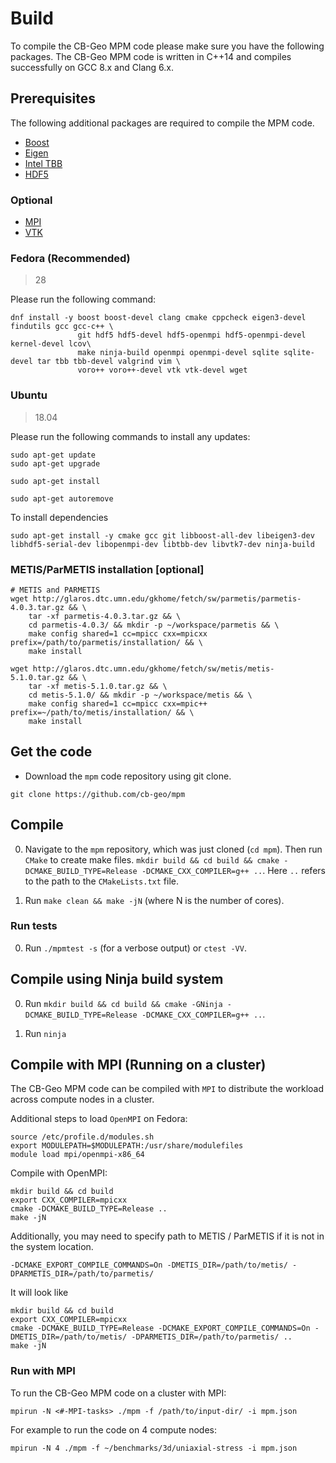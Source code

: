 # Build

To compile the CB-Geo MPM code please make sure you have the following packages. The CB-Geo MPM code is written in C++14 and compiles successfully on GCC 8.x and Clang 6.x.

## Prerequisites
The following additional packages are required to compile the MPM code.

* [Boost](http://www.boost.org/)
* [Eigen](http://eigen.tuxfamily.org/)
* [Intel TBB](https://www.threadingbuildingblocks.org/)
* [HDF5](https://support.hdfgroup.org/HDF5/)

### Optional
* [MPI](https://www.open-mpi.org/)
* [VTK](https://www.vtk.org/)


### Fedora (Recommended)
> 28

Please run the following command:

```shell
dnf install -y boost boost-devel clang cmake cppcheck eigen3-devel findutils gcc gcc-c++ \
               git hdf5 hdf5-devel hdf5-openmpi hdf5-openmpi-devel kernel-devel lcov\
               make ninja-build openmpi openmpi-devel sqlite sqlite-devel tar tbb tbb-devel valgrind vim \
               voro++ voro++-devel vtk vtk-devel wget
```

### Ubuntu 
> 18.04

Please run the following commands to install any updates:

```
sudo apt-get update
sudo apt-get upgrade

sudo apt-get install 

sudo apt-get autoremove

```

To install dependencies

```shell
sudo apt-get install -y cmake gcc git libboost-all-dev libeigen3-dev libhdf5-serial-dev libopenmpi-dev libtbb-dev libvtk7-dev ninja-build
```

### METIS/ParMETIS installation [optional]

```shell
# METIS and PARMETIS
wget http://glaros.dtc.umn.edu/gkhome/fetch/sw/parmetis/parmetis-4.0.3.tar.gz && \
    tar -xf parmetis-4.0.3.tar.gz && \
    cd parmetis-4.0.3/ && mkdir -p ~/workspace/parmetis && \
    make config shared=1 cc=mpicc cxx=mpicxx prefix=/path/to/parmetis/installation/ && \
    make install

wget http://glaros.dtc.umn.edu/gkhome/fetch/sw/metis/metis-5.1.0.tar.gz && \
    tar -xf metis-5.1.0.tar.gz && \
    cd metis-5.1.0/ && mkdir -p ~/workspace/metis && \
    make config shared=1 cc=mpicc cxx=mpic++ prefix=~/path/to/metis/installation/ && \
    make install 
```


## Get the code

* Download the `mpm` code repository using git clone.

```shell
git clone https://github.com/cb-geo/mpm
```

## Compile

0. Navigate to the `mpm` repository, which was just cloned (`cd mpm`). Then run `CMake` to create make files. `mkdir build && cd build && cmake -DCMAKE_BUILD_TYPE=Release -DCMAKE_CXX_COMPILER=g++ ..`. Here `..` refers to the path to the `CMakeLists.txt` file.

1. Run `make clean && make -jN` (where N is the number of cores).

### Run tests

0. Run `./mpmtest -s` (for a verbose output) or `ctest -VV`.

## Compile using Ninja build system

0. Run `mkdir build && cd build && cmake -GNinja -DCMAKE_BUILD_TYPE=Release -DCMAKE_CXX_COMPILER=g++ ..`.

1. Run `ninja`


## Compile with MPI (Running on a cluster)

The CB-Geo MPM code can be compiled with `MPI` to distribute the workload across compute nodes in a cluster.

Additional steps to load `OpenMPI` on Fedora:

```
source /etc/profile.d/modules.sh
export MODULEPATH=$MODULEPATH:/usr/share/modulefiles
module load mpi/openmpi-x86_64
```

Compile with OpenMPI:

```
mkdir build && cd build 
export CXX_COMPILER=mpicxx
cmake -DCMAKE_BUILD_TYPE=Release ..
make -jN
```

Additionally, you may need to specify path to METIS / ParMETIS if it is not in the system location.
```
-DCMAKE_EXPORT_COMPILE_COMMANDS=On -DMETIS_DIR=/path/to/metis/ -DPARMETIS_DIR=/path/to/parmetis/
```

It will look like

```
mkdir build && cd build 
export CXX_COMPILER=mpicxx
cmake -DCMAKE_BUILD_TYPE=Release -DCMAKE_EXPORT_COMPILE_COMMANDS=On -DMETIS_DIR=/path/to/metis/ -DPARMETIS_DIR=/path/to/parmetis/ ..
make -jN
```


### Run with MPI

To run the CB-Geo MPM code on a cluster with MPI:

```
mpirun -N <#-MPI-tasks> ./mpm -f /path/to/input-dir/ -i mpm.json
```

For example to run the code on 4 compute nodes:

```
mpirun -N 4 ./mpm -f ~/benchmarks/3d/uniaxial-stress -i mpm.json
```

